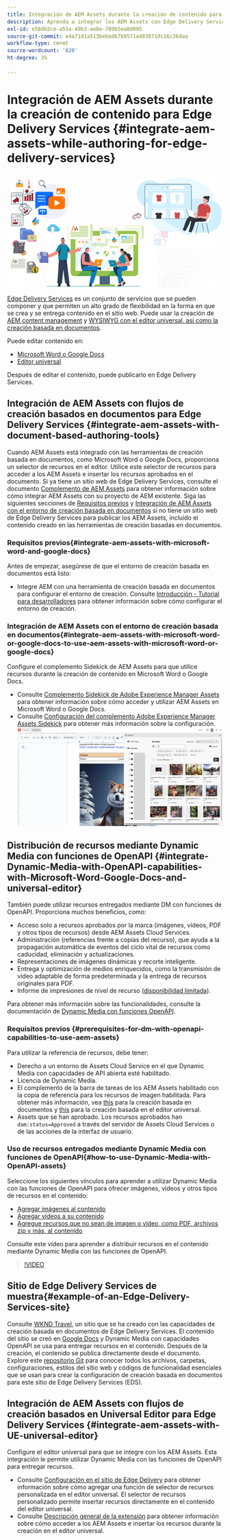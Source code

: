 ```yaml
---
title: Integración de AEM Assets durante la creación de contenido para Edge Delivery Services
description: Aprenda a integrar los AEM Assets con Edge Delivery Services. Esta integración le permite integrar AEM Assets con Microsoft Word y Google Docs, integrar AEM Assets con Universal Editor, integrar Dynamic Media con las capacidades de OpenAPI con Universal Editor e integrar Dynamic Media con las capacidades de OpenAPI con Microsoft Word y Google Docs.
exl-id: e58db2ce-a55a-49b3-ae8e-709b5ea8d095
source-git-commit: e4a71d1a513bebed67b9571a483871dc16c36daa
workflow-type: tm+mt
source-wordcount: '820'
ht-degree: 3%

---
```


# Integración de AEM Assets durante la creación de contenido para Edge Delivery Services {#integrate-aem-assets-while-authoring-for-edge-delivery-services}

![Recursos de AEM con UE](/help/assets/assets/EDS2.png)

[Edge Delivery Services](https://experienceleague.adobe.com/es/docs/experience-manager-cloud-service/content/edge-delivery/overview) es un conjunto de servicios que se pueden componer y que permiten un alto grado de flexibilidad en la forma en que se crea y se entrega contenido en el sitio web. Puede usar la creación de [AEM content management](/help/sites-cloud/authoring/author-publish.md) y [WYSIWYG con el editor universal, así como la creación basada en documentos](https://experienceleague.adobe.com/es/docs/experience-manager-cloud-service/content/edge-delivery/wysiwyg-authoring/authoring).

Puede editar contenido en:

* [Microsoft Word o Google Docs](#integrate-aem-assets-with-document-based-authoring-tools)
* [Editor universal](#integrate-aem-assets-with-UE-universal-editor)

Después de editar el contenido, puede publicarlo en Edge Delivery Services.

## Integración de AEM Assets con flujos de creación basados en documentos para Edge Delivery Services {#integrate-aem-assets-with-document-based-authoring-tools}

Cuando AEM Assets está integrado con las herramientas de creación basada en documentos, como Microsoft Word o Google Docs, proporciona un selector de recursos en el editor. Utilice este selector de recursos para acceder a los AEM Assets e insertar los recursos aprobados en el documento.
Si ya tiene un sitio web de Edge Delivery Services, consulte el documento [Complemento de AEM Assets](https://github.com/adobe-rnd/aem-assets-plugin/blob/main/README.md) para obtener información sobre cómo integrar AEM Assets con su proyecto de AEM existente.
Siga las siguientes secciones de [Requisitos previos](#integrate-aem-assets-with-microsoft-word-and-google-docs) y [Integración de AEM Assets con el entorno de creación basada en documentos](#integrate-aem-assets-with-microsoft-word-or-google-docs-to-use-aem-assets-with-microsoft-word-or-google-docs) si no tiene un sitio web de Edge Delivery Services para publicar los AEM Assets, incluido el contenido creado en las herramientas de creación basadas en documentos.

### Requisitos previos{#integrate-aem-assets-with-microsoft-word-and-google-docs}

Antes de empezar, asegúrese de que el entorno de creación basada en documentos está listo:

* Integre AEM con una herramienta de creación basada en documentos para configurar el entorno de creación. Consulte [Introducción - Tutorial para desarrolladores](https://www.aem.live/developer/tutorial) para obtener información sobre cómo configurar el entorno de creación.

### Integración de AEM Assets con el entorno de creación basada en documentos{#integrate-aem-assets-with-microsoft-word-or-google-docs-to-use-aem-assets-with-microsoft-word-or-google-docs}

Configure el complemento Sidekick de AEM Assets para que utilice recursos durante la creación de contenido en Microsoft Word o Google Docs.

* Consulte [Complemento Sidekick de Adobe Experience Manager Assets](https://www.aem.live/docs/aem-assets-sidekick-plugin#using-experience-manager-assets-for-website-authors) para obtener información sobre cómo acceder y utilizar AEM Assets en Microsoft Word o Google Docs.
* Consulte [Configuración del complemento Adobe Experience Manager Assets Sidekick](https://www.aem.live/developer/configuring-aem-assets-sidekick-plugin) para obtener más información sobre la configuración.
  ![usar dynamic media con capacidades openAPI en ms word y google docs](/help/assets/assets/my-assets-sidebar.png)

## Distribución de recursos mediante Dynamic Media con funciones de OpenAPI {#integrate-Dynamic-Media-with-OpenAPI-capabilities-with-Microsoft-Word-Google-Docs-and-universal-editor}

También puede utilizar recursos entregados mediante DM con funciones de OpenAPI. Proporciona muchos beneficios, como:

* Acceso solo a recursos aprobados por la marca (imágenes, vídeos, PDF y otros tipos de recursos) desde AEM Assets Cloud Services.
* Administración (referencias frente a copias del recurso), que ayuda a la propagación automática de eventos del ciclo vital de recursos como caducidad, eliminación y actualizaciones.
* Representaciones de imágenes dinámicas y recorte inteligente.
* Entrega y optimización de medios enriquecidos, como la transmisión de vídeo adaptable de forma predeterminada y la entrega de recursos originales para PDF.
* Informe de impresiones de nivel de recurso ([disponibilidad limitada](/help/assets/manage-reports-assets-view.md#dynamic-media-delivery-reports)).

Para obtener más información sobre las funcionalidades, consulte la documentación de [Dynamic Media con funciones OpenAPI](https://experienceleague.adobe.com/en/docs/experience-manager-cloud-service/content/assets/dynamicmedia/dynamic-media-open-apis/dynamic-media-open-apis-overview).

### Requisitos previos {#prerequisites-for-dm-with-openapi-capabilities-to-use-aem-assets}

Para utilizar la referencia de recursos, debe tener:

* Derecho a un entorno de Assets Cloud Service en el que Dynamic Media con capacidades de API abierta esté habilitado.
* Licencia de Dynamic Media.
* El complemento de la barra de tareas de los AEM Assets habilitado con la copia de referencia para los recursos de imagen habilitada. Para obtener más información, vea [this](https://www.aem.live/developer/configuring-aem-assets-sidekick-plugin#copymode) para la creación basada en documentos y [this](https://developer.adobe.com/uix/docs/extension-manager/extension-developed-by-adobe/configurable-asset-picker/#extension-overview) para la creación basada en el editor universal.
* Assets que se han aprobado. Los recursos aprobados han `dam:status=Approved` a través del servidor de Assets Cloud Services o de las acciones de la interfaz de usuario.

### Uso de recursos entregados mediante Dynamic Media con funciones de OpenAPI{#how-to-use-Dynamic-Media-with-OpenAPI-assets}

Seleccione los siguientes vínculos para aprender a utilizar Dynamic Media con las funciones de OpenAPI para ofrecer imágenes, vídeos y otros tipos de recursos en el contenido:

* [Agregar imágenes al contenido](https://www.aem.live/docs/aem-assets-sidekick-plugin#using-image-references-when-authoring-content)
* [Agregar vídeos a su contenido](https://www.aem.live/docs/aem-assets-sidekick-plugin#using-video-references-when-authoring-content)
* [Agregue recursos que no sean de imagen o vídeo, como PDF, archivos zip y más, al contenido](https://www.aem.live/docs/aem-assets-sidekick-plugin#using-asset-references-for-pdf-zip-etc-when-authoring-content)

Consulte este vídeo para aprender a distribuir recursos en el contenido mediante Dynamic Media con las funciones de OpenAPI.

>[!VIDEO](https://video.tv.adobe.com/v/3441155)

## Sitio de Edge Delivery Services de muestra{#example-of-an-Edge-Delivery-Services-site}

Consulte [WKND Travel](http://bit.ly/3DExLnf), un sitio que se ha creado con las capacidades de creación basada en documentos de Edge Delivery Services. El contenido del sitio se creó en [Google Docs](https://drive.google.com/drive/folders/1HCCHRWp4HJIXW_cUv5cRDQ5DzzqiZsXT) y Dynamic Media con capacidades OpenAPI se usa para entregar recursos en el contenido. Después de la creación, el contenido se publica directamente desde el documento. Explore este [repositorio Git](https://github.com/hlxsites/franklin-assets-selector/tree/aem-dynamicmedia-demo/blocks) para conocer todos los archivos, carpetas, configuraciones, estilos del sitio web y códigos de funcionalidad esenciales que se usan para crear la configuración de creación basada en documentos para este sitio de Edge Delivery Services (EDS).

## Integración de AEM Assets con flujos de creación basados en Universal Editor para Edge Delivery Services {#integrate-aem-assets-with-UE-universal-editor}

Configure el editor universal para que se integre con los AEM Assets. Esta integración le permite utilizar Dynamic Media con las funciones de OpenAPI para entregar recursos.

* Consulte [Configuración en el sitio de Edge Delivery](https://developer.adobe.com/uix/docs/extension-manager/extension-developed-by-adobe/configurable-asset-picker/#configuration-in-edge-delivery-site) para obtener información sobre cómo agregar una función de selector de recursos personalizada en el editor universal. El selector de recursos personalizado permite insertar recursos directamente en el contenido del editor universal.
* Consulte [Descripción general de la extensión](https://developer.adobe.com/uix/docs/extension-manager/extension-developed-by-adobe/configurable-asset-picker/#extension-overview) para obtener información sobre cómo acceder a los AEM Assets e insertar los recursos durante la creación en el editor universal.
